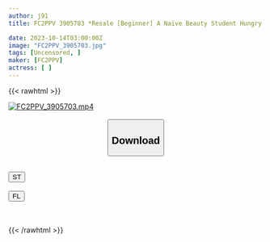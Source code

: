 ```yaml
---
author: j91
title: FC2PPV 3905703 *Resale [Beginner] A Naive Beauty Student Hungry For Sex Who Looks Like She Doesn’t Have Much Experience In Sex, But When A Big Dick Is Put In Her, She Ends Up Panting And Feeling All Over The Place.

date: 2023-10-14T03:00:00Z
image: "FC2PPV_3905703.jpg"
tags: [Uncensored, ]
maker: [FC2PPV]
actress: [ ]
---
```



{{< rawhtml >}}

<div class="video" data-videoid="xmVP1rAeQoikLR4">
    <a href="javascript:;">
        <img src="https://my.j91.asia/posts/FC2PPV_3905703/FC2PPV_3905703.jpg" width="WIDTH" height="HEIGHT" alt="FC2PPV_3905703.mp4" loading="lazy">
    </a>
</div>

<script type="text/javascript" src="https://j91.asia/asset/on-demand-st.js"></script>

<br>
  <link rel="stylesheet" href="https://j91.asia/asset/bs5.css">
  
  <center>
  <button class="btn btn-primary" type="button" data-bs-toggle="collapse" data-bs-target=".multi-collapse" aria-expanded="false" aria-controls="multiCollapseExample1 multiCollapseExample2"><h2>Download</h2></button></center>
</p>
<div class="row">
  <div class="col">
    <div class="collapse multi-collapse" id="multiCollapseExample1">
      <div class="card card-body">
	      	      <br>
<div class="buttons">  
<a href="https://streamtape.to/v/xmVP1rAeQoikLR4"><button class="btn-hover color-3"><i class="fa fa-download"></i> ST</button></a></div>
    </div>
  </div>
</div>
  <div class="col">
    <div class="collapse multi-collapse" id="multiCollapseExample2">
      <div class="card card-body">
	      <br>
<div class="buttons">
    <a href="https://filelions.online/f/v2gdmtk4z2bc"><button class="btn-hover color-9"><i class="fa fa-download"></i> FL</button></a></div>
<br><br>
      </div>
    </div>
  </div>
</div>

{{< /rawhtml >}}